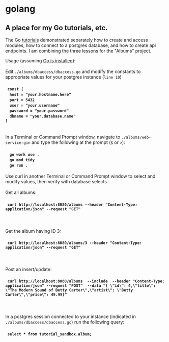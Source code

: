# golang
<h2>A place for my Go tutorials, etc.</h2>

The Go <a href="https://go.dev/doc/tutorial/" target="golangtuts">tutorials</a> demonstrated separately how to create and access modules, how to connect to a postgres database, and how to create api endpoints. I am combining the three lessons for the "Albums" project.

Usage (assuming <a href="https://go.dev/doc/install" target="goinstall">Go is installed</a>):<br /><br />
Edit ``./albums/dbaccess/dbaccess.go`` and modify the constants to appropriate values for your postgres instance (``line 10``)<br />
    <h4>&nbsp;&nbsp;``const ( ``
    <br />&nbsp;&nbsp;&nbsp;&nbsp;``host = "your.hostname.here" ``
    <br />&nbsp;&nbsp;&nbsp;&nbsp;``port = 5432 ``
    <br />&nbsp;&nbsp;&nbsp;&nbsp;``user = "your.username" ``
    <br />&nbsp;&nbsp;&nbsp;&nbsp;``password = "your.password" ``
    <br />&nbsp;&nbsp;&nbsp;&nbsp;``dbname = "your.database.name" ``
   <br />``)``</h4>  
In a Terminal or Command Prompt window, navigate to ``./albums/web-service-gin`` and type the following at the prompt (``$`` or ``>``):
    <h4>&nbsp;&nbsp;&nbsp;&nbsp;``go work use . ``
    <br />&nbsp;&nbsp;&nbsp;&nbsp;``go mod tidy ``
    <br />&nbsp;&nbsp;&nbsp;&nbsp;``go run . ``</h4>
Use curl in another Terminal or Command Prompt window to select and modify values, then verify with database selects.
<br /><br />Get all albums:
    <h4>&nbsp;&nbsp;``curl http://localhost:8080/albums --header "Content-Type: application/json" --request "GET" ``</h4>
<br /><br />Get the album having ID 3:
    <h4>&nbsp;&nbsp;``curl http://localhost:8080/albums/3 --header "Content-Type: application/json" --request "GET" ``</h4>
<br /><br />Post an insert/update:
    <h4>&nbsp;&nbsp;``curl http://localhost:8080/albums  --include  --header "Content-Type: application/json" --request "POST"  --data "{ \"id\": 4,\"title\": \"The Modern Sound of Betty Carter\",\"artist\": \"Betty Carter\",\"price\": 49.99}" ``</h4>
<br /><br />In a postgres session connected to your instance (indicated in ``./albums/dbaccess/dbaccess.go``) run the following query:
    <h4>&nbsp;&nbsp;``select * from tutorial_sandbox.album;``</h4>
